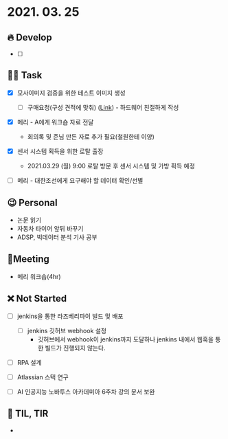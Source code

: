 # 2021. 03. 25

## 🔥 Develop

- [ ] 




##  🏳‍🌈 Task

- [x] 모사이미지 검증을 위한 테스트 이미지 생성
  - [ ] 구매요청(구성 견적에 맞춰) ([Link](https://www.thingiverse.com/thing:3984723)) - 하드웨어 친절하게 작성
- [x] 메리 - A에게 워크숍 자료 전달
  * 회의록 및 준님 만든 자료 추가 필요(철원한테 이양)
- [x] 센서 시스템 획득을 위한 로탈 출장
  * 2021.03.29 (월) 9:00 로탈 방문 후 센서 시스템 및 가방 획득 예정
- [ ] 메리 - 대한조선에게 요구해야 할 데이터 확인/선별



## 😉 Personal

* 논문 읽기
* 자동차 타이어 앞뒤 바꾸기
* ADSP, 빅데이터 분석 기사 공부




## :dizzy: ​Meeting

* 메리 워크숍(4hr)



## ❌ Not Started

- [ ] jenkins을 통한 라즈베리파이 빌드 및 배포
  - [ ] jenkins 깃허브 webhook 설정
    * 깃허브에서 webhook이 jenkins까지 도달하나 jenkins 내에서 웹훅을 통한 빌드가 진행되지 않는다.

- [ ] RPA 설계

- [ ] Atlassian 스택 연구

- [ ] AI 인공지능 노바투스 아카데미아 6주차 강의 문서 보완



## 📸 TIL, TIR

* 
